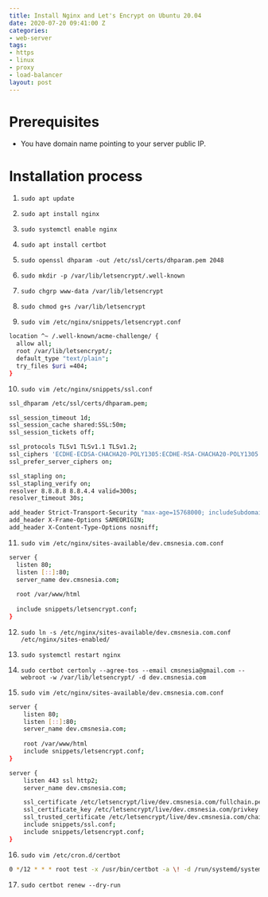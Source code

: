 ```yaml
---
title: Install Nginx and Let's Encrypt on Ubuntu 20.04
date: 2020-07-20 09:41:00 Z
categories:
- web-server
tags:
- https
- linux
- proxy
- load-balancer
layout: post
---
```


# Prerequisites

* You have domain name pointing to your server public IP.

# Installation process

1. `sudo apt update`

2. `sudo apt install nginx`

3. `sudo systemctl enable nginx`

4. `sudo apt install certbot`

5. `sudo openssl dhparam -out /etc/ssl/certs/dhparam.pem 2048`

6. `sudo mkdir -p /var/lib/letsencrypt/.well-known`

7. `sudo chgrp www-data /var/lib/letsencrypt`

8. `sudo chmod g+s /var/lib/letsencrypt`

9. `sudo vim /etc/nginx/snippets/letsencrypt.conf`

```bash
location ^~ /.well-known/acme-challenge/ {
  allow all;
  root /var/lib/letsencrypt/;
  default_type "text/plain";
  try_files $uri =404;
}
```

10. `sudo vim /etc/nginx/snippets/ssl.conf`

```bash
ssl_dhparam /etc/ssl/certs/dhparam.pem;

ssl_session_timeout 1d;
ssl_session_cache shared:SSL:50m;
ssl_session_tickets off;

ssl_protocols TLSv1 TLSv1.1 TLSv1.2;
ssl_ciphers 'ECDHE-ECDSA-CHACHA20-POLY1305:ECDHE-RSA-CHACHA20-POLY1305:ECDHE-ECDSA-AES128-GCM-SHA256:ECDHE-RSA-AES128-GCM-SHA256:ECDHE-ECDSA-AES256-GCM-SHA384:ECDHE-RSA-AES256-GCM-SHA384:DHE-RSA-AES128-GCM-SHA256:DHE-RSA-AES256-GCM-SHA384:ECDHE-ECDSA-AES128-SHA256:ECDHE-RSA-AES128-SHA256:ECDHE-ECDSA-AES128-SHA:ECDHE-RSA-AES256-SHA384:ECDHE-RSA-AES128-SHA:ECDHE-ECDSA-AES256-SHA384:ECDHE-ECDSA-AES256-SHA:ECDHE-RSA-AES256-SHA:DHE-RSA-AES128-SHA256:DHE-RSA-AES128-SHA:DHE-RSA-AES256-SHA256:DHE-RSA-AES256-SHA:ECDHE-ECDSA-DES-CBC3-SHA:ECDHE-RSA-DES-CBC3-SHA:EDH-RSA-DES-CBC3-SHA:AES128-GCM-SHA256:AES256-GCM-SHA384:AES128-SHA256:AES256-SHA256:AES128-SHA:AES256-SHA:DES-CBC3-SHA:!DSS';
ssl_prefer_server_ciphers on;

ssl_stapling on;
ssl_stapling_verify on;
resolver 8.8.8.8 8.8.4.4 valid=300s;
resolver_timeout 30s;

add_header Strict-Transport-Security "max-age=15768000; includeSubdomains; preload";
add_header X-Frame-Options SAMEORIGIN;
add_header X-Content-Type-Options nosniff;
```

11. `sudo vim /etc/nginx/sites-available/dev.cmsnesia.com.conf`

```bash
server {
  listen 80;
  listen [::]:80;
  server_name dev.cmsnesia.com;
  
  root /var/www/html
  
  include snippets/letsencrypt.conf;
}
```

12. `sudo ln -s /etc/nginx/sites-available/dev.cmsnesia.com.conf /etc/nginx/sites-enabled/`

13. `sudo systemctl restart nginx`

14. `sudo certbot certonly --agree-tos --email cmsnesia@gmail.com --webroot -w /var/lib/letsencrypt/ -d dev.cmsnesia.com`

15. `sudo vim /etc/nginx/sites-available/dev.cmsnesia.com.conf`

```bash
server {
    listen 80;
    listen [::]:80;
    server_name dev.cmsnesia.com;
  
    root /var/www/html
    include snippets/letsencrypt.conf;
}

server {
    listen 443 ssl http2;
    server_name dev.cmsnesia.com;

    ssl_certificate /etc/letsencrypt/live/dev.cmsnesia.com/fullchain.pem;
    ssl_certificate_key /etc/letsencrypt/live/dev.cmsnesia.com/privkey.pem;
    ssl_trusted_certificate /etc/letsencrypt/live/dev.cmsnesia.com/chain.pem;
    include snippets/ssl.conf;
    include snippets/letsencrypt.conf;
}

```

16. `sudo vim /etc/cron.d/certbot`
```bash
0 */12 * * * root test -x /usr/bin/certbot -a \! -d /run/systemd/system && perl -e 'sleep int(rand(3600))' && certbot -q renew --renew-hook "systemctl reload nginx"
```

17. `sudo certbot renew --dry-run`
